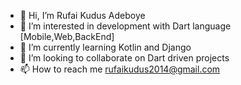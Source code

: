 - 👋 Hi, I’m Rufai Kudus Adeboye
- 👀 I’m interested in development with Dart language [Mobile,Web,BackEnd]
- 🌱 I’m currently learning Kotlin and Django
- 💞️ I’m looking to collaborate on Dart driven projects 
- 📫 How to reach me rufaikudus2014@gmail.com

<!---
Raks-Javac/Raks-Javac is a ✨ special ✨ repository because its `README.md` (this file) appears on your GitHub profile.
You can click the Preview link to take a look at your changes.
--->
